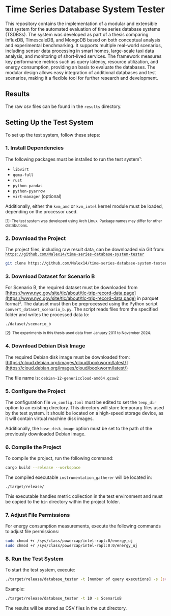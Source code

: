 # Time Series Database System Tester

This repository contains the implementation of a modular and extensible test system for the automated evaluation of time series database systems (TSDBSs). The system was developed as part of a thesis comparing InfluxDB, TimescaleDB, and MongoDB based on both conceptual analysis and experimental benchmarking. It supports multiple real-world scenarios, including sensor data processing in smart homes, large-scale taxi data analysis, and monitoring of short-lived services. The framework measures key performance metrics such as query latency, resource utilization, and energy consumption, providing an basis to evaluate the databases. The modular design allows easy integration of additional databases and test scenarios, making it a flexible tool for further research and development.

## Results

The raw csv files can be found in the `results` directory.

## Setting Up the Test System

To set up the test system, follow these steps:

### 1. Install Dependencies

The following packages must be installed to run the test system¹:

- `libvirt`
- `qemu-full`
- `rust`
- `python-pandas`
- `python-pyarrow`
- `virt-manager` (optional)

Additionally, either the `kvm_amd` or `kvm_intel` kernel module must be loaded, depending on the processor used.

<small>[1]: The test system was developed using Arch Linux. Package names may differ for other distributions.</small>

### 2. Download the Project

The project files, including raw result data, can be downloaded via Git from:  
[`https://github.com/Malex14/time-series-database-system-tester`](https://github.com/Malex14/time-series-database-system-tester)

```sh
git clone https://github.com/Malex14/time-series-database-system-tester.git
```

### 3. Download Dataset for Scenario B

For Scenario B, the required dataset must be downloaded from [https://www.nyc.gov/site/tlc/about/tlc-trip-record-data.page](https://www.nyc.gov/site/tlc/about/tlc-trip-record-data.page) in parquet format². The dataset must then be preprocessed using the Python script `convert_dataset_scenario_b.py`. The script reads files from the specified folder and writes the processed data to:

```text
./dataset/scenario_b
```

<small>[2]: The experiments in this thesis used data from January 2011 to November 2024.</small>

### 4. Download Debian Disk Image

The required Debian disk image must be downloaded from:
[https://cloud.debian.org/images/cloud/bookworm/latest/](https://cloud.debian.org/images/cloud/bookworm/latest/)

The file name is: `debian-12-genericcloud-amd64.qcow2`

### 5. Configure the Project

The configuration file `vm_config.toml` must be edited to set the `temp_dir` option to an existing directory. This directory will store temporary files used by the test system. It should be located on a high-speed storage device, as it will contain virtual machine disk images.

Additionally, the `base_disk_image` option must be set to the path of the previously downloaded Debian image.

### 6. Compile the Project

To compile the project, run the following command:

```sh
cargo build --release --workspace
```

The compiled executable `instrumentation_gatherer` will be located in:

```text
./target/release/
```

This executable handles metric collection in the test environment and must be copied to the `bin` directory within the project folder.

### 7. Adjust File Permissions

For energy consumption measurements, execute the following commands to adjust file permissions:

```sh
sudo chmod +r /sys/class/powercap/intel-rapl:0/energy_uj
sudo chmod +r /sys/class/powercap/intel-rapl:0:0/energy_uj
```

### 8. Run the Test System

To start the test system, execute:

```sh
./target/release/database_tester -t [number of query executions] -s [scenario]
```

Example:

```sh
./target/release/database_tester -t 10 -s ScenarioB
```

The results will be stored as CSV files in the out directory.

